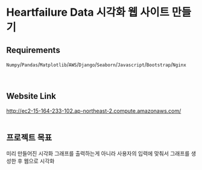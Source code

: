 # Heartfailure Data 시각화 웹 사이트 만들기

## Requirements
`Numpy`/`Pandas`/`Matplotlib`/`AWS`/`Django`/`Seaborn`/`Javascript`/`Bootstrap`/`Nginx`  
<br><br>
## Website Link
http://ec2-15-164-233-102.ap-northeast-2.compute.amazonaws.com/
<br><br>
## 프로젝트 목표
미리 만들어진 시각화 그래프를 출력하는게 아니라 사용자의 입력에 맞춰서 그래프를 생성한 후 웹으로 시각화
